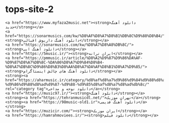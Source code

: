# tops-site-2

 	<a href="https://www.myfaza2music.net"><strong>دانلود آهنگ جدید</strong></a>
 	<a href="https://sonarmusics.com/kw/%D8%AF%D8%A7%D8%B1%DB%8C%D9%88%D8%B4/"><strong>دانلود آهنگ داریوش اقبالی</strong></a>
 	<a href="https://sonarmusics.com/kw/%D8%A7%D8%A8%DB%8C/"><strong>دانلود آهنگ ابی</strong></a>
 	<a href="https://5music.ir/"><strong>ایران ترانه</strong></a>
 	<a href="https://pmmusic.ir/article/%D8%A2%D9%87%D9%86%DA%AF-%D9%87%D8%A7%DB%8C-%DA%86%D8%A7%D9%84%D8%B4-%D8%A7%DB%8C%D9%86%D8%B3%D8%AA%D8%A7%DA%AF%D8%B1%D8%A7%D9%85/"><strong>دانلود آهنگ های چالش اینستاگرام</strong></a>
 	<strong><a href="https://aharmusic.ir/category/%d8%af%d8%a7%d9%86%d9%84%d9%88%d8%af-%d9%86%d9%88%d8%ad%d9%87-%d9%88-%d9%85%d8%af%d8%a7%d8%ad%db%8c/" rel="category tag">دانلود نوحه و مداحی</a></strong>
 	<a href="https://music97.ir/"><strong>دانلود آهنگ</strong></a>
 	<strong><a href="https://tehranmusicdl.net/">تهران موزیک</a></strong>
 	<strong><a href="https://98music-old1.ir">دانلود آهنگ قدیمی</a></strong>
 	<a href="https://muzicir.com/"><strong>ایران موزیک</strong></a> 	
	<a href="https://hamrahmoviees.ir/"><strong>دانلود فیلم</strong></a>
